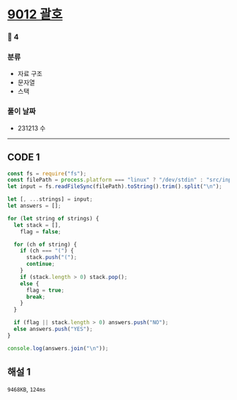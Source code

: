 # [9012 괄호](https://www.acmicpc.net/problem/9012)

### 🥈 4

### 분류

- 자료 구조
- 문자열
- 스택

### 풀이 날짜

- 231213 수

---

## CODE 1

```javascript
const fs = require("fs");
const filePath = process.platform === "linux" ? "/dev/stdin" : "src/input.txt";
let input = fs.readFileSync(filePath).toString().trim().split("\n");

let [, ...strings] = input;
let answers = [];

for (let string of strings) {
  let stack = [],
    flag = false;

  for (ch of string) {
    if (ch === "(") {
      stack.push("(");
      continue;
    }
    if (stack.length > 0) stack.pop();
    else {
      flag = true;
      break;
    }
  }

  if (flag || stack.length > 0) answers.push("NO");
  else answers.push("YES");
}

console.log(answers.join("\n"));
```

## 해설 1

`9468KB`, `124ms`
